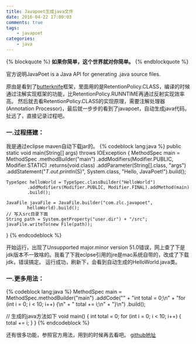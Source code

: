 ```yaml
---
title: Javapoet生成java文件
date: 2016-04-22 17:00:03
comments: true
tags: 
	- javapoet
categories:
	- java
---
```


{% blockquote %}
<strong>如果你简单，这个世界就对你简单。</strong>
{% endblockquote %}

官方说明JavaPoet is a Java API for generating .java source files.

原由是看到了<a href="https://github.com/JakeWharton/butterknife" target="_blank">butterknife</a>框架，里面用的是RetentionPolicy.CLASS，编译的时候通过注解实现框架的功能，比RetentionPolicy.RUNNTIME再通过反射实现效率高。
然后就去看RetentionPolicy.CLASS的实现原理，需要注解处理器(Annotation Processor)，最后就一步步的看到了javapoet，自动生成java代码。
扯远了，直接记录过程吧。

### 一.过程搭建：
我是通过eclipse maven自动下载jar的。
{% codeblock lang:java %}
public static void main(String[] args) throws IOException {
	MethodSpec main = MethodSpec
			.methodBuilder("main")
			.addModifiers(Modifier.PUBLIC, Modifier.STATIC)
			.returns(void.class)
			.addParameter(String[].class, "args")
			.addStatement("$T.out.println($S)", System.class, "Hello, JavaPoet!").build();

	TypeSpec helloWorld = TypeSpec.classBuilder("HelloWorld")
			.addModifiers(Modifier.PUBLIC, Modifier.FINAL).addMethod(main)
			.build();

	JavaFile javaFile = JavaFile.builder("com.zlc.javapoet",
			helloWorld).build();
	// 写入src目录下面
	String path = System.getProperty("user.dir") + "/src";
	javaFile.writeTo(new File(path));
}
{% endcodeblock %}
<!--more-->

开始运行，出现了Unsupported major.minor version 51.0错误，网上查了下是jdk版本不一致啥的。我看了下我eclpse引用的jre是mac系统自带的，改成了下载jdk，错误搞定。
运行成功，刷新下，会看到自动生成的HelloWorld.java类。

### 一.更多用法：
{% codeblock lang:java %}
MethodSpec main = MethodSpec.methodBuilder("main")
    .addCode(""
        + "int total = 0;\n"
        + "for (int i = 0; i < 10; i++) {\n"
        + "  total += i;\n"
        + "}\n")
    .build();

// 生成的java方法如下
void main() {
  int total = 0;
  for (int i = 0; i < 10; i++) {
    total += i;
  }
}
{% endcodeblock %}

还有很多功能，参照官方用法，用到的时候再去看吧。
<a href="https://github.com/square/javapoet" target="_blank">github地址</a>



